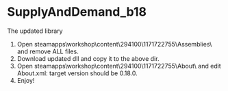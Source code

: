 # SupplyAndDemand_b18
The updated library

1. Open steamapps\workshop\content\294100\1171722755\Assemblies\ and remove ALL files.
2. Download updated dll and copy it to the above dir.
3. Open steamapps\workshop\content\294100\1171722755\About\ and edit About.xml: target version should be 0.18.0.
4. Enjoy!
